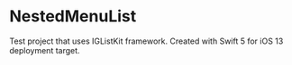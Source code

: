 # NestedMenuList
Test project that uses IGListKit framework. Created with Swift 5 for iOS 13 deployment target.
